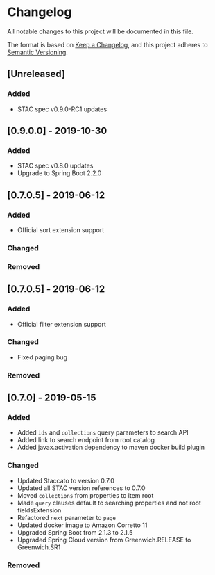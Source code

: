 # Changelog
All notable changes to this project will be documented in this file.

The format is based on [Keep a Changelog](https://keepachangelog.com/en/1.0.0/),
and this project adheres to [Semantic Versioning](https://semver.org/spec/v2.0.0.html).

## [Unreleased]
### Added
- STAC spec v0.9.0-RC1 updates

## [0.9.0.0] - 2019-10-30
### Added
- STAC spec v0.8.0 updates
- Upgrade to Spring Boot 2.2.0

## [0.7.0.5] - 2019-06-12
### Added
- Official sort extension support

### Changed

### Removed

## [0.7.0.5] - 2019-06-12
### Added
- Official filter extension support

### Changed
- Fixed paging bug

### Removed

## [0.7.0] - 2019-05-15
### Added
- Added `ids` and `collections` query parameters to search API
- Added link to search endpoint from root catalog
- Added javax.activation dependency to maven docker build plugin

### Changed
- Updated Staccato to version 0.7.0
- Updated all STAC version references to 0.7.0
- Moved `collections` from properties to item root
- Made `query` clauses default to searching properties and not root fieldsExtension
- Refactored `next` parameter to `page`
- Updated docker image to Amazon Corretto 11
- Upgraded Spring Boot from 2.1.3 to 2.1.5
- Upgraded Spring Cloud version from Greenwich.RELEASE to Greenwich.SR1

### Removed

